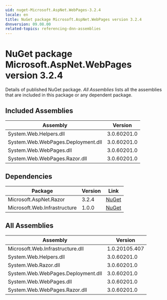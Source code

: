 ```yaml
---
uid: nuget-Microsoft.AspNet.WebPages-3.2.4
locale: en
title: NuGet package Microsoft.AspNet.WebPages version 3.2.4
dnnversion: 09.08.00
related-topics: referencing-dnn-assemblies
---
```


# NuGet package Microsoft.AspNet.WebPages version 3.2.4
Details of published NuGet package.
*All Assemblies* lists all the assemblies that are included in this package or any dependent package.

## Included Assemblies

|Assembly|Version|
|---|---|
|System.Web.Helpers.dll|3.0.60201.0|
|System.Web.WebPages.Deployment.dll|3.0.60201.0|
|System.Web.WebPages.dll|3.0.60201.0|
|System.Web.WebPages.Razor.dll|3.0.60201.0|

## Dependencies

|Package|Version|Link|
|---|---|---|
|Microsoft.AspNet.Razor|3.2.4|[NuGet](https://www.nuget.org/packages/Microsoft.AspNet.Razor/3.2.4)|
|Microsoft.Web.Infrastructure|1.0.0|[NuGet](https://www.nuget.org/packages/Microsoft.Web.Infrastructure/1.0.0)|

## All Assemblies

|Assembly|Version|
|---|---|
|Microsoft.Web.Infrastructure.dll|1.0.20105.407|
|System.Web.Helpers.dll|3.0.60201.0|
|System.Web.Razor.dll|3.0.60201.0|
|System.Web.WebPages.Deployment.dll|3.0.60201.0|
|System.Web.WebPages.dll|3.0.60201.0|
|System.Web.WebPages.Razor.dll|3.0.60201.0|


